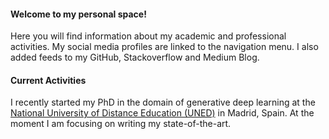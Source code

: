 #### Welcome to my personal space! 

Here you will find information about my academic and professional activities. 
My social media profiles are linked to the navigation menu. I also added feeds to my GitHub, Stackoverflow and Medium Blog. 


#### Current Activities
I recently started my PhD in the domain of generative deep learning at the <a href="https://www.uned.es/universidad/inicio/en/" target="_blank">National University of Distance Education (UNED)</a> in Madrid, Spain.
At the moment I am focusing on writing my state-of-the-art.
